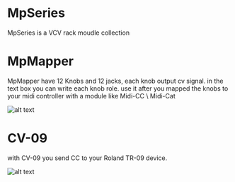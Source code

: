 # MpSeries 
MpSeries is a VCV rack moudle collection 



# MpMapper 
 MpMapper have 12 Knobs and 12 jacks, each knob output cv signal.
 in the text box you can write each knob role.
 use it after you mapped the knobs to your midi controller with a module like Midi-CC \ Midi-Cat 
 
![alt text](https://github.com/libermnnn/MpSeries/blob/MpSeries-1.0.1/images/MpMapper.png?raw=true)

 
 
 
 
# CV-09
 with CV-09 you send CC to your Roland TR-09 device.

 
  ![alt text](https://github.com/libermnnn/MpSeries/blob/Added-module-CV-09/images/CV-09.png?raw=true)	
 
